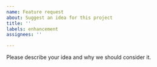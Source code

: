 ```yaml
---
name: Feature request
about: Suggest an idea for this project
title: ''
labels: enhancement
assignees: ''

---
```


Please describe your idea and why we should consider it.
